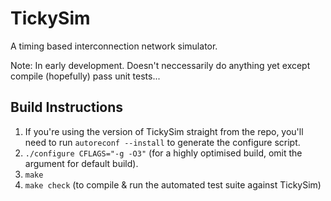 TickySim
========

A timing based interconnection network simulator.

Note: In early development. Doesn't neccessarily do anything yet except compile
(hopefully) pass unit tests...

Build Instructions
------------------

1. If you're using the version of TickySim straight from the repo, you'll need to
   run `autoreconf --install` to generate the configure script.
2. `./configure CFLAGS="-g -O3"` (for a highly optimised build, omit the
   argument for default build).
3. `make`
4. `make check` (to compile & run the automated test suite against TickySim)
